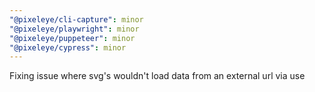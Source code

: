 ```yaml
---
"@pixeleye/cli-capture": minor
"@pixeleye/playwright": minor
"@pixeleye/puppeteer": minor
"@pixeleye/cypress": minor
---
```


Fixing issue where svg's wouldn't load data from an external url via use
